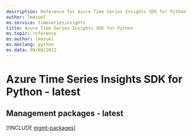 ```yaml
---
description: Reference for Azure Time Series Insights SDK for Python
author: lmazuel
ms.service: timeseriesinsights
title: Azure Time Series Insights SDK for Python
ms.topic: reference
ms.author: lmazuel
ms.devlang: python
ms.data: 09/08/2022
---
```

# Azure Time Series Insights SDK for Python - latest

## Management packages - latest
[!INCLUDE [mgmt-packages](time-series-insights-mgmt-index.md)]